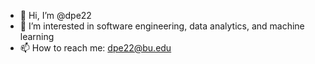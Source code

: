 - 👋 Hi, I’m @dpe22
- 👀 I’m interested in software engineering, data analytics, and machine learning
- 📫 How to reach me: dpe22@bu.edu
